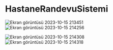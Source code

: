 # HastaneRandevuSistemi
![Ekran görüntüsü 2023-10-15 213451](https://github.com/SadiBarkinSeber/HastaneRandevuSistemi/assets/72513651/15ea1e78-6f3a-4354-8b49-dde53dd71d2a)
![Ekran görüntüsü 2023-10-15 214256](https://github.com/SadiBarkinSeber/HastaneRandevuSistemi/assets/72513651/52fd9e04-a3e4-4cb9-872d-25b9db6b0a4e)

![Ekran görüntüsü 2023-10-15 214308](https://github.com/SadiBarkinSeber/HastaneRandevuSistemi/assets/72513651/edd0f82c-d053-4599-aa26-1bdb1fe81c2a)
![Ekran görüntüsü 2023-10-15 214318](https://github.com/SadiBarkinSeber/HastaneRandevuSistemi/assets/72513651/74ace609-175d-4298-9b7a-4f6344d224a2)
